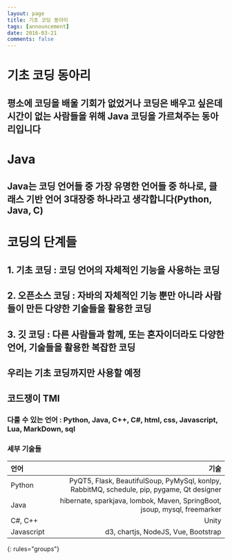 ```yaml
---
layout: page
title: 기초 코딩 동아리
tags: [announcement]
date: 2016-03-21
comments: false
---
```

    
# 기초 코딩 동아리
## 평소에 코딩을 배울 기회가 없었거나 코딩은 배우고 싶은데 시간이 없는 사람들을 위해 Java 코딩을 가르쳐주는 동아리입니다

# Java
## Java는 코딩 언어들 중 가장 유명한 언어들 중 하나로, 클래스 기반 언어 3대장중 하나라고 생각합니다(Python, Java, C)

# 코딩의 단계들
## 1. 기초 코딩 : 코딩 언어의 자체적인 기능을 사용하는 코딩
## 2. 오픈소스 코딩 : 자바의 자체적인 기능 뿐만 아니라 사람들이 만든 다양한 기술들을 활용한 코딩
## 3. 깃 코딩 : 다른 사람들과 함께, 또는 혼자이더라도 다양한 언어, 기술들을 활용한 복잡한 코딩
## 우리는 기초 코딩까지만 사용할 예정

## 코드쟁이 TMI
### 다룰 수 있는 언어 : Python, Java, C++, C#, html, css, Javascript, Lua, MarkDown, sql
### 세부 기술들

| 언어 | 기술 |
|:--------|--------:|
| Python | PyQT5, Flask, BeautifulSoup, PyMySql, konlpy, RabbitMQ, schedule, pip, pygame, Qt designer |
| Java | hibernate, sparkjava, lombok, Maven, SpringBoot, jsoup, mysql, freemarker |
| C#, C++ | Unity |
| Javascript | d3, chartjs, NodeJS, Vue, Bootstrap |
{: rules="groups"}
